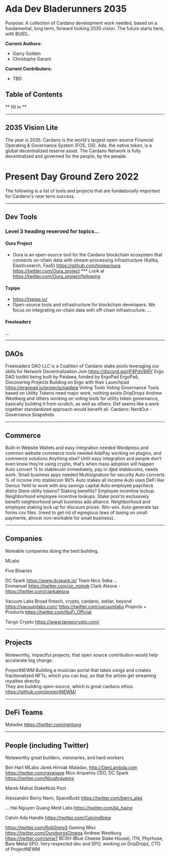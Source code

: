 # Ada Dev Bladerunners 2035
Purpose: A collection of Cardano development work needed, based on a fundamental, long term, forward looking 2035 vision.  The future starts here, with BUIDL.

**Current Authors:**
- Garry Golden
- Christophe Garant

**Current Contributors:**
- TBD


## Table of Contents
** fill in **

---------------------------

## 2035 Vision Lite
The year is 2035.  Cardano is the world's largest open-source Financial Operating & Governance System (FOS, GS).  Ada, the native token, is a global decentralized reserve asset.  The Cardano Network is fully decentralized and governed for the people, by the people.


# Present Day Ground Zero 2022

The following is a list of tools and projects that are fundationally important for Cardano's near term success. 

---------------------------
## Dev Tools 

### Level 3 heading reserved for topics...

#### Oura Project 
* Oura is an open-source tool for the Cardano blockchain ecosystem that connects on-chain data with stream-processing infrastructure (Kafka, Elasticsearch, FaaS)
https://github.com/txpipe/oura
https://twitter.com/Oura_project
*** Look at https://twitter.com/Oura_project/following 



#### Txpipe
* https://txpipe.io/
* Open-source tools and infrastructure for blockchain developers. We focus on integrating on-chain data with off-chain infrastructure.
…


#### Freeloaderz
… 

---------------------------
## DAOs 

Freeloaderz DAO LLC is a Coalition of Cardano stake pools leveraging our skills for Network Decentralization Join https://discord.gg/rP4PdV8jRY
Ergo DAO toolkit being built by Paidaea, funded by ErgoPad
ErgoPad, Discovering Projects Building on Ergo with their Launchpad
https://ergopad.io/projects/paideia
Voting Tools
Voting Governance Tools based on Utility Tokens need major work, nothing exists
DripDropz Andrew Westberg and others working on voting tools for utility token governance, basically building it from scratch, as well as others.  Def seems like a work together standardized approach would benefit all.
Cardano: NerdOut - Governance Snapshots

---------------------------
## Commerce
Built-in Website Wallets and easy integration needed
Wordpress and common website commerce tools needed
AdaPay working on plugins, and commerce solutions
Anything else?
Until easy integration and people don’t even know they’re using crypto, that’s when mass adoption will happen
Auto convert % to stablecoin immediately, pay in djed stablecoins, needs work.
Small business apps needed
Multisignature for security
Auto converts % of income into stablecoin 90%
Auto stakes all income
Auto uses DeFi like Genius Yeild to work with any savings capital
Auto employee paycheck distro
Store utility tokens? Staking benefits? Employee incentive lockup. Neighborhood employee incentive lookups.
Stake pool to exclusively benefit neighborhood small business ada alliance.  Neighborhood and employee staking lock up for discount prices. Win-win.
Auto generate tax forms csv files. (need to get rid of egregious laws of taxing on small payments, almost non-workable for small business).




---------------------------
## Companies 
Noteable companies doing the best building.

MLabs

Five Binaries 

DC Spark
https://www.dcspark.io/
Team 
Nico
Seba
…  
Emmanuel 
https://twitter.com/sir_mimok
Clark Alesna - https://twitter.com/clarkalesna



Vacuum Labs 
Broad fintech, crypto, cardano, stellar, beyond 
https://vacuumlabs.com/
https://twitter.com/vacuumlabs
Projects + Products 
https://twitter.com/NuFi_Official



Tango Crypto 
https://www.tangocrypto.com/

---------------------------
## Projects 
Noteworthy, impactful projects, that open source contribution would help accelerate big change.

ProjectNEWM
Building a musician portal that takes songs and creates fractionalized NFTs, which you can buy, so that the artists get streaming royalties directly.  
They are building open-source, which is great cardano ethos. https://github.com/projectNEWM/

---------------------------
## DeFi Teams 

Maladex
https://twitter.com/ngnlong

---------------------------
## People (including Twitter) 
Noteworthy great builders, visionaries, and hard workers

Ben Hart 
MLabs
Jarek Hirniak 
Maladax, 
http://GenLambda.com 
https://twitter.com/ravanave
Nico Arqueros
CEO, DC Spark 
https://twitter.com/NicoArqueros


Marek Mahut	
StakeNuts Pool 


Alessandro Berry
Nami, SpaceBudz
https://twitter.com/berry_ales


…
Hai Nguyen Quang 
Meld Labs
https://twitter.com/kk_hainq
 
Calvin
Ada Handle
https://twitter.com/CalvinsBrew


https://twitter.com/RobGreig3
Gaming 
Misc
https://twitter.com/OuroborosOmega
Andrew Westburg
https://twitter.com/amw7
BCSH (Blue Cheese Stake House), ITN, Phyrhose, Bare Metal SPO.
Very respected dev and SPO, working on DripDropz, CTO of ProjectNEWM

